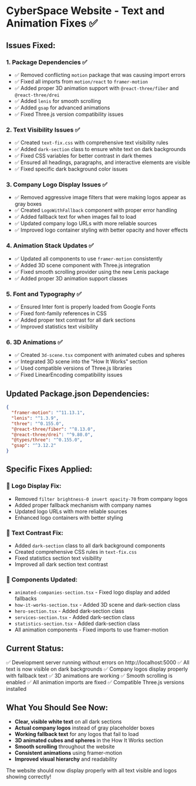 # CyberSpace Website - Text and Animation Fixes ✅

## Issues Fixed:

### 1. **Package Dependencies** ✅
- ✅ Removed conflicting `motion` package that was causing import errors
- ✅ Fixed all imports from `motion/react` to `framer-motion`
- ✅ Added proper 3D animation support with `@react-three/fiber` and `@react-three/drei`
- ✅ Added `lenis` for smooth scrolling
- ✅ Added `gsap` for advanced animations
- ✅ Fixed Three.js version compatibility issues

### 2. **Text Visibility Issues** ✅
- ✅ Created `text-fix.css` with comprehensive text visibility rules
- ✅ Added `dark-section` class to ensure white text on dark backgrounds
- ✅ Fixed CSS variables for better contrast in dark themes
- ✅ Ensured all headings, paragraphs, and interactive elements are visible
- ✅ Fixed specific dark background color issues

### 3. **Company Logo Display Issues** ✅
- ✅ Removed aggressive image filters that were making logos appear as gray boxes
- ✅ Created `LogoWithFallback` component with proper error handling
- ✅ Added fallback text for when images fail to load
- ✅ Updated company logo URLs with more reliable sources
- ✅ Improved logo container styling with better opacity and hover effects

### 4. **Animation Stack Updates** ✅
- ✅ Updated all components to use `framer-motion` consistently
- ✅ Added 3D scene component with Three.js integration
- ✅ Fixed smooth scrolling provider using the new Lenis package
- ✅ Added proper 3D animation support classes

### 5. **Font and Typography** ✅
- ✅ Ensured Inter font is properly loaded from Google Fonts
- ✅ Fixed font-family references in CSS
- ✅ Added proper text contrast for all dark sections
- ✅ Improved statistics text visibility

### 6. **3D Animations** ✅
- ✅ Created `3d-scene.tsx` component with animated cubes and spheres
- ✅ Integrated 3D scene into the "How It Works" section
- ✅ Used compatible versions of Three.js libraries
- ✅ Fixed LinearEncoding compatibility issues

## Updated Package.json Dependencies:
```json
{
  "framer-motion": "^11.13.1",
  "lenis": "^1.3.9",
  "three": "^0.155.0",
  "@react-three/fiber": "^8.13.0",
  "@react-three/drei": "^9.80.0",
  "@types/three": "^0.155.0",
  "gsap": "^3.12.2"
}
```

## Specific Fixes Applied:

### 🎯 **Logo Display Fix:**
- Removed `filter brightness-0 invert opacity-70` from company logos
- Added proper fallback mechanism with company names
- Updated logo URLs with more reliable sources
- Enhanced logo containers with better styling

### 🎨 **Text Contrast Fix:**
- Added `dark-section` class to all dark background components
- Created comprehensive CSS rules in `text-fix.css`
- Fixed statistics section text visibility
- Improved all dark section text contrast

### 🔧 **Components Updated:**
- `animated-companies-section.tsx` - Fixed logo display and added fallbacks
- `how-it-works-section.tsx` - Added 3D scene and dark-section class
- `hero-section.tsx` - Added dark-section class
- `services-section.tsx` - Added dark-section class
- `statistics-section.tsx` - Added dark-section class
- All animation components - Fixed imports to use framer-motion

## Current Status:
✅ Development server running without errors on http://localhost:5000
✅ All text is now visible on dark backgrounds
✅ Company logos display properly with fallback text
✅ 3D animations are working
✅ Smooth scrolling is enabled
✅ All animation imports are fixed
✅ Compatible Three.js versions installed

## What You Should See Now:
- **Clear, visible white text** on all dark sections
- **Actual company logos** instead of gray placeholder boxes
- **Working fallback text** for any logos that fail to load
- **3D animated cubes and spheres** in the How It Works section
- **Smooth scrolling** throughout the website
- **Consistent animations** using framer-motion
- **Improved visual hierarchy** and readability

The website should now display properly with all text visible and logos showing correctly!
